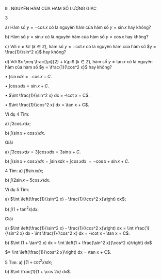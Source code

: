 III. NGUYÊN HÀM CỦA HÀM SỐ LƯỢNG GIÁC

3

a) Hàm số $y = - \cos x$ có là nguyên hàm của hàm số $y = \sin x$ hay không?

b) Hàm số $y = \sin x$ có là nguyên hàm của hàm số $y = \cos x$ hay không?

c) Với $x \neq k\pi$ $(k \in \mathbb{Z})$, hàm số $y = - \cot x$ có là nguyên hàm của hàm số $y = \frac{1}{\sin^2 x}$ hay không?

d) Với $x \neq \frac{\pi}{2} + k\pi$ $(k \in \mathbb{Z})$, hàm số $y = \tan x$ có là nguyên hàm của hàm số $y = \frac{1}{\cos^2 x}$ hay không?

• $\int \sin x dx = -\cos x + C$.

• $\int \cos x dx = \sin x + C$.

• $\int \frac{1}{\sin^2 x} dx = -\cot x + C$.

• $\int \frac{1}{\cos^2 x} dx = \tan x + C$.

Ví dụ 4 Tìm:

a) $\int 3\cos x dx$;

b) $\int (\sin x + \cos x) dx$.

Giải

a) $\int 3\cos x dx = 3\int \cos x dx = 3\sin x + C$.

b) $\int (\sin x + \cos x) dx = \int \sin x dx + \int \cos x dx$
                            $= -\cos x + \sin x + C$.

4 Tìm:
a) $\int 8\sin x dx$;

b) $\int (2\sin x - 5\cos x) dx$.

Ví dụ 5 Tìm:

a) $\int \left(\frac{1}{\sin^2 x} - \frac{1}{\cos^2 x}\right) dx$;

b) $\int (1 + \tan^2 x) dx$.

Giải

a) $\int \left(\frac{1}{\sin^2 x} - \frac{1}{\cos^2 x}\right) dx = \int \frac{1}{\sin^2 x} dx - \int \frac{1}{\cos^2 x} dx = -\cot x - \tan x + C$.

b) $\int (1 + \tan^2 x) dx = \int \left(1 + \frac{\sin^2 x}{\cos^2 x}\right) dx$

   $= \int \left(\frac{1}{\cos^2 x}\right) dx = \tan x + C$.

5 Tìm:
a) $\int (1 + \cot^2 x) dx$;

b) $\int \frac{1}{1 + \cos 2x} dx$.